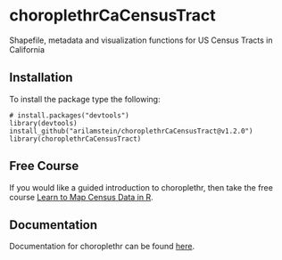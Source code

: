 # choroplethrCaCensusTract
Shapefile, metadata and visualization functions for US Census Tracts in California

## Installation

To install the package type the following:

```
# install.packages("devtools")
library(devtools)
install_github("arilamstein/choroplethrCaCensusTract@v1.2.0")
library(choroplethrCaCensusTract)
```

## Free Course

If you would like a guided introduction to choroplethr, then take the free course [Learn to Map Census Data in R](http://www.CensusMappingCourse.com).

## Documentation

Documentation for choroplethr can be found [here](http://www.arilamstein.com/open-source).
